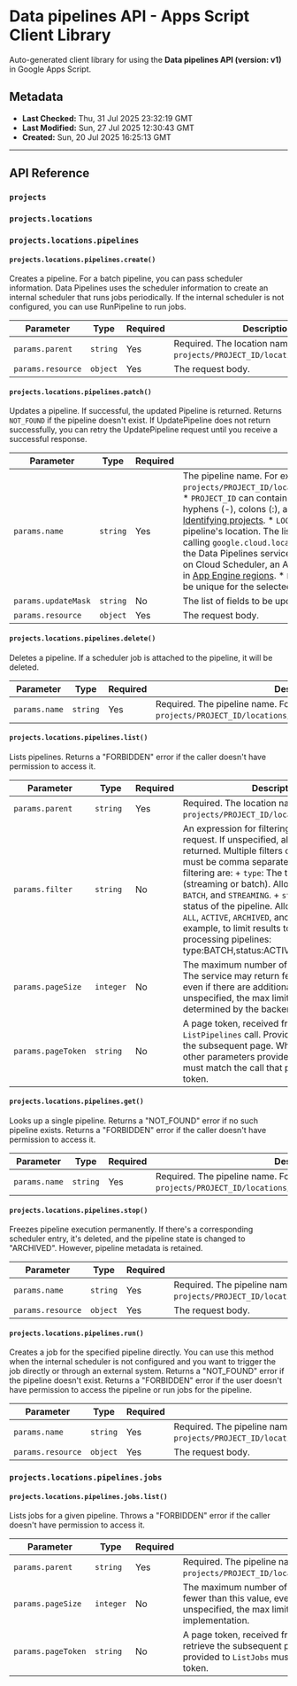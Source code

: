 # Data pipelines API - Apps Script Client Library

Auto-generated client library for using the **Data pipelines API (version: v1)** in Google Apps Script.

## Metadata

- **Last Checked:** Thu, 31 Jul 2025 23:32:19 GMT
- **Last Modified:** Sun, 27 Jul 2025 12:30:43 GMT
- **Created:** Sun, 20 Jul 2025 16:25:13 GMT



---

## API Reference

### `projects`

### `projects.locations`

### `projects.locations.pipelines`

#### `projects.locations.pipelines.create()`

Creates a pipeline. For a batch pipeline, you can pass scheduler information. Data Pipelines uses the scheduler information to create an internal scheduler that runs jobs periodically. If the internal scheduler is not configured, you can use RunPipeline to run jobs.

| Parameter | Type | Required | Description |
|---|---|---|---|
| `params.parent` | `string` | Yes | Required. The location name. For example: `projects/PROJECT_ID/locations/LOCATION_ID`. |
| `params.resource` | `object` | Yes | The request body. |

#### `projects.locations.pipelines.patch()`

Updates a pipeline. If successful, the updated Pipeline is returned. Returns `NOT_FOUND` if the pipeline doesn't exist. If UpdatePipeline does not return successfully, you can retry the UpdatePipeline request until you receive a successful response.

| Parameter | Type | Required | Description |
|---|---|---|---|
| `params.name` | `string` | Yes | The pipeline name. For example: `projects/PROJECT_ID/locations/LOCATION_ID/pipelines/PIPELINE_ID`. * `PROJECT_ID` can contain letters ([A-Za-z]), numbers ([0-9]), hyphens (-), colons (:), and periods (.). For more information, see [Identifying projects](https://cloud.google.com/resource-manager/docs/creating-managing-projects#identifying_projects). * `LOCATION_ID` is the canonical ID for the pipeline's location. The list of available locations can be obtained by calling `google.cloud.location.Locations.ListLocations`. Note that the Data Pipelines service is not available in all regions. It depends on Cloud Scheduler, an App Engine application, so it's only available in [App Engine regions](https://cloud.google.com/about/locations#region). * `PIPELINE_ID` is the ID of the pipeline. Must be unique for the selected project and location. |
| `params.updateMask` | `string` | No | The list of fields to be updated. |
| `params.resource` | `object` | Yes | The request body. |

#### `projects.locations.pipelines.delete()`

Deletes a pipeline. If a scheduler job is attached to the pipeline, it will be deleted.

| Parameter | Type | Required | Description |
|---|---|---|---|
| `params.name` | `string` | Yes | Required. The pipeline name. For example: `projects/PROJECT_ID/locations/LOCATION_ID/pipelines/PIPELINE_ID`. |

#### `projects.locations.pipelines.list()`

Lists pipelines. Returns a "FORBIDDEN" error if the caller doesn't have permission to access it.

| Parameter | Type | Required | Description |
|---|---|---|---|
| `params.parent` | `string` | Yes | Required. The location name. For example: `projects/PROJECT_ID/locations/LOCATION_ID`. |
| `params.filter` | `string` | No | An expression for filtering the results of the request. If unspecified, all pipelines will be returned. Multiple filters can be applied and must be comma separated. Fields eligible for filtering are: + `type`: The type of the pipeline (streaming or batch). Allowed values are `ALL`, `BATCH`, and `STREAMING`. + `status`: The activity status of the pipeline. Allowed values are `ALL`, `ACTIVE`, `ARCHIVED`, and `PAUSED`. For example, to limit results to active batch processing pipelines: type:BATCH,status:ACTIVE |
| `params.pageSize` | `integer` | No | The maximum number of entities to return. The service may return fewer than this value, even if there are additional pages. If unspecified, the max limit is yet to be determined by the backend implementation. |
| `params.pageToken` | `string` | No | A page token, received from a previous `ListPipelines` call. Provide this to retrieve the subsequent page. When paginating, all other parameters provided to `ListPipelines` must match the call that provided the page token. |

#### `projects.locations.pipelines.get()`

Looks up a single pipeline. Returns a "NOT_FOUND" error if no such pipeline exists. Returns a "FORBIDDEN" error if the caller doesn't have permission to access it.

| Parameter | Type | Required | Description |
|---|---|---|---|
| `params.name` | `string` | Yes | Required. The pipeline name. For example: `projects/PROJECT_ID/locations/LOCATION_ID/pipelines/PIPELINE_ID`. |

#### `projects.locations.pipelines.stop()`

Freezes pipeline execution permanently. If there's a corresponding scheduler entry, it's deleted, and the pipeline state is changed to "ARCHIVED". However, pipeline metadata is retained.

| Parameter | Type | Required | Description |
|---|---|---|---|
| `params.name` | `string` | Yes | Required. The pipeline name. For example: `projects/PROJECT_ID/locations/LOCATION_ID/pipelines/PIPELINE_ID`. |
| `params.resource` | `object` | Yes | The request body. |

#### `projects.locations.pipelines.run()`

Creates a job for the specified pipeline directly. You can use this method when the internal scheduler is not configured and you want to trigger the job directly or through an external system. Returns a "NOT_FOUND" error if the pipeline doesn't exist. Returns a "FORBIDDEN" error if the user doesn't have permission to access the pipeline or run jobs for the pipeline.

| Parameter | Type | Required | Description |
|---|---|---|---|
| `params.name` | `string` | Yes | Required. The pipeline name. For example: `projects/PROJECT_ID/locations/LOCATION_ID/pipelines/PIPELINE_ID`. |
| `params.resource` | `object` | Yes | The request body. |

### `projects.locations.pipelines.jobs`

#### `projects.locations.pipelines.jobs.list()`

Lists jobs for a given pipeline. Throws a "FORBIDDEN" error if the caller doesn't have permission to access it.

| Parameter | Type | Required | Description |
|---|---|---|---|
| `params.parent` | `string` | Yes | Required. The pipeline name. For example: `projects/PROJECT_ID/locations/LOCATION_ID/pipelines/PIPELINE_ID`. |
| `params.pageSize` | `integer` | No | The maximum number of entities to return. The service may return fewer than this value, even if there are additional pages. If unspecified, the max limit will be determined by the backend implementation. |
| `params.pageToken` | `string` | No | A page token, received from a previous `ListJobs` call. Provide this to retrieve the subsequent page. When paginating, all other parameters provided to `ListJobs` must match the call that provided the page token. |